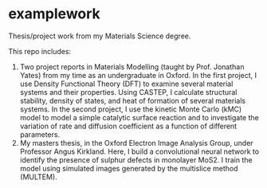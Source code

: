# examplework
Thesis/project work from my Materials Science degree. 

This repo includes:

1. Two project reports in Materials Modelling (taught by Prof. Jonathan Yates) from my time as an undergraduate in Oxford. In the first project, I use Density Functional Theory (DFT) to examine several material systems and their properties. Using CASTEP, I calculate structural stability, density of states, and heat of formation of several materials systems. In the second project, I use the kinetic Monte Carlo (kMC) model to model a simple catalytic surface reaction and to investigate the variation of rate and diffusion coefficient as a function of different parameters.
2. My masters thesis, in the Oxford Electron Image Analysis Group, under Professor Angus Kirkland. Here, I build a convolutional neural network to identify the presence of sulphur defects in monolayer MoS2. I train the model using simulated images generated by the multislice method (MULTEM).
